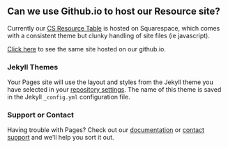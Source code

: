 ## Can we use Github.io to host our Resource site?

Currently our [CS Resource Table](https://www.whitemountainscience.org/resource-table) is hosted on Squarespace, which comes with a consistent theme but clunky handling of site files (ie javascript).

[Click here](resource_datatable.html) to see the same site hosted on our github.io.

### Jekyll Themes

Your Pages site will use the layout and styles from the Jekyll theme you have selected in your [repository settings](https://github.com/wmsi/wmsi.github.io/settings). The name of this theme is saved in the Jekyll `_config.yml` configuration file.

### Support or Contact

Having trouble with Pages? Check out our [documentation](https://help.github.com/categories/github-pages-basics/) or [contact support](https://github.com/contact) and we’ll help you sort it out.
